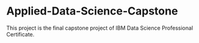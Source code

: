 # Applied-Data-Science-Capstone
This project is the final capstone project of IBM Data Science Professional Certificate.
